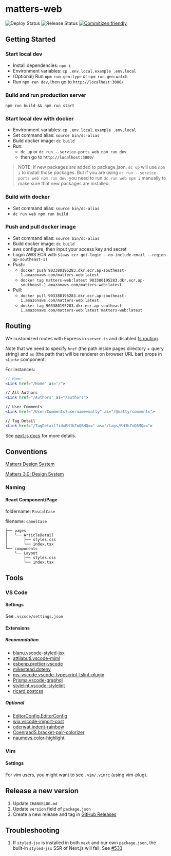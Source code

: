 # matters-web

![Deploy Status](https://github.com/thematters/matters-web/workflows/Deployment/badge.svg) ![Release Status](https://github.com/thematters/matters-web/workflows/Create%20Release/badge.svg) [![Commitizen friendly](https://img.shields.io/badge/commitizen-friendly-brightgreen.svg)](http://commitizen.github.io/cz-cli/)

## Getting Started

### Start local dev

- Install dependencies: `npm i`
- Environment variables: `cp .env.local.example .env.local`
- (Optional) Run `npm run gen:type` or `npm run gen:watch`
- Run `npm run dev`, then go to `http://localhost:3000/`

### Build and run production server

`npm run build && npm run start`

### Start local dev with docker

- Environment variables: `cp .env.local.example .env.local`
- Set command alias: `source bin/dc-alias`
- Build docker image: `dc build`
- Run:
  - `dc up` or `dc run --service-ports web npm run dev`
  - then go to `http://localhost:3000/`

> NOTE: If new packages are added to package.json, `dc up` will use `npm i` to install those packages. But if you are using `dc run --service-ports web npm run dev`, you need to run `dc run web npm i` manually to make sure that new packages are installed.

### Build with docker

- Set command alias: `source bin/dc-alias`
- `dc run web npm run build`

### Push and pull docker image

- Set command alias: `source bin/dc-alias`
- Build docker image: `dc build`
- aws configure, then input your access key and secret
- Login AWS ECR with `$(aws ecr get-login --no-include-email --region ap-southeast-1)`
- Push:
  - `docker push 903380195283.dkr.ecr.ap-southeast-1.amazonaws.com/matters-web:latest`
  - `docker tag matters-web:latest 903380195283.dkr.ecr.ap-southeast-1.amazonaws.com/matters-web:latest`
- Pull:
  - `docker pull 903380195283.dkr.ecr.ap-southeast-1.amazonaws.com/matters-web:latest`
  - `docker tag 903380195283.dkr.ecr.ap-southeast-1.amazonaws.com/matters-web:latest matters-web:latest`

## Routing

We customized routes with Express in `server.ts` and disabled [fs routing](https://github.com/zeit/next.js#disabling-file-system-routing).

Note that we need to specify `href` (the path inside pages directory + query string) and `as` (the path that will be renderer on browser URL bar) props in `<Link>` component.

For instances:

```jsx
// Home
<Link href="/Home" as="/">

// All Authors
<Link href="/Authors" as="/authors">

// User Comments
<Link href="/User/Comments?username=matty" as="/@matty/comments">

// Tag Detail
<Link href="/TagDetail?id=RHJhZnQ6MQ==" as="/tags/RHJhZnQ6MQ==">
```

See [next.js docs](https://github.com/zeit/next.js#routing) for more details.

## Conventions

[Matters Design System](https://paper.dropbox.com/doc/Matters-Design-System--AXX9x2tuPldQFCWTN0Mt~_itAQ-klFuV5yv3ZlqpqHL0w0kU)

[Matters 3.0: Design System](https://paper.dropbox.com/doc/Matters-3.0-Design-System--AqXF9GXfYqC18yjAQzN5l02BAg-Sp6ANp5EXAdnzSK3adqNS)

### Naming

#### React Component/Page

foldername: `PascalCase`

filename: `camelCase`

```tree
├── pages
│   └── ArticleDetail
│       ├── styles.css
│       └── index.tsx
└── components
    └── Layout
        ├── styles.css
        └── index.tsx
```

## Tools

### VS Code

#### Settings

See `.vscode/settings.json`

#### Extensions

##### Recommdation

- [blanu.vscode-styled-jsx](https://marketplace.visualstudio.com/items?itemName=blanu.vscode-styled-jsx)
- [attilabuti.vscode-mjml](https://marketplace.visualstudio.com/items?itemName=attilabuti.vscode-mjml)
- [esbenp.prettier-vscode](https://marketplace.visualstudio.com/items?itemName=esbenp.prettier-vscode)
- [mikestead.dotenv](https://marketplace.visualstudio.com/items?itemName=mikestead.dotenv)
- [ms-vscode.vscode-typescript-tslint-plugin]()
- [Prisma.vscode-graphql](https://marketplace.visualstudio.com/items?itemName=Prisma.vscode-graphql)
- [stylelint.vscode-stylelint](https://marketplace.visualstudio.com/items?itemName=stylelint.vscode-stylelint)
- [ricard.postcss](https://marketplace.visualstudio.com/items?itemName=ricard.PostCSS)

##### Optional

- [EditorConfig.EditorConfig](https://marketplace.visualstudio.com/items?itemName=EditorConfig.EditorConfig)
- [wix.vscode-import-cost](https://marketplace.visualstudio.com/items?itemName=wix.vscode-import-cost)
- [oderwat.indent-rainbow](https://marketplace.visualstudio.com/items?itemName=oderwat.indent-rainbow)
- [CoenraadS.bracket-pair-colorizer](https://marketplace.visualstudio.com/items?itemName=CoenraadS.bracket-pair-colorizer)
- [naumovs.color-highlight]()

### Vim

#### Settings

For vim users, you might want to see `.vim/.vimrc` (using vim-plug).

## Release a new version

1. Update `CHANGELOG.md`
2. Update `version` field of `package.json`
3. Create a new release and tag in [GitHub Releases](https://github.com/thematters/matters-web/releases)

## Troubleshooting

1. If `styled-jsx` is installed in both `next` and our own `package.json`, the built-in `styled-jsx` SSR of Next.js will fail. See [#533](https://github.com/zeit/styled-jsx/issues/533).
